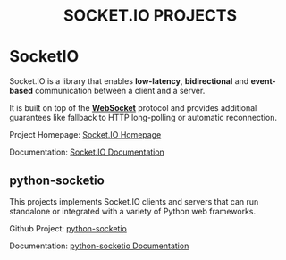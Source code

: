 # 
<h1 align="center">
   SOCKET.IO PROJECTS 
</h1>

# SocketIO

Socket.IO is a library that enables **low-latency**, **bidirectional** and **event-based** communication between a client and a server.

It is built on top of the [**WebSocket**](https://en.wikipedia.org/wiki/WebSocket) protocol and provides additional guarantees like fallback to HTTP long-polling or automatic reconnection.

Project Homepage: [Socket.IO Homepage](https://socket.io/)

Documentation: [Socket.IO Documentation](https://socket.io/docs/v4/)


## python-socketio

This projects implements Socket.IO clients and servers that can run standalone or integrated with a variety of Python web frameworks.

Github Project: [python-socketio](https://github.com/miguelgrinberg/python-socketio)

Documentation: [python-socketio Documentation](https://python-socketio.readthedocs.io/en/latest/)
 
